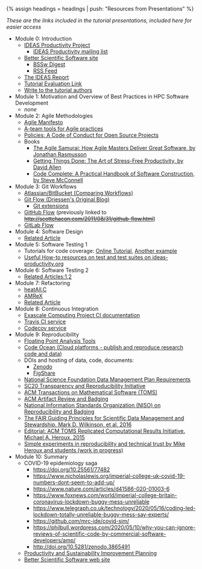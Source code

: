 {% assign headings = headings | push: "Resources from Presentations" %}

*These are the links included in the tutorial presentations, included here for easier access*

* Module 0: Introduction
  * [IDEAS Productivity Project](http://ideas-productivity.org)
    * [IDEAS Productivity mailing list](http://eepurl.com/cQCyJ5)
  * [Better Scientific Software site](https://bssw.io)
    * [BSSw Digest](https://bssw.io/pages/receive-our-email-digest)
    * [RSS Feed](https://bssw.io/items.rss)
  * [The IDEAS Report](https://exascaleproject.org/better-scientific-productivity-through-better-scientific-software-the-ideas-report)
  * [Tutorial Evaluation Link](https://submissions.supercomputing.org/?page=Submit&id=TutorialEvaluation&site=sc20)
  * [Write to the tutorial authors](mailto:bssw-tutorial@lists.mcs.anl.gov)
* Module 1: Motivation and Overview of Best Practices in HPC Software Development
  * *none*
* Module 2: Agile Methodologies
  * [Agile Manifesto](http://agilemanifesto.org/)
  * [A-team tools for Agile practices](https://betterscientificsoftware.github.io/A-Team-Tools/)
  * [Policies: A Code of Conduct for Open Source Projects](https://www.contributor-covenant.org/)
  * Books
    * [The Agile Samurai: How Agile Masters Deliver Great Software, by Jonathan Rasmusson](https://www.amazon.com/dp/1934356581/ref=cm_sw_r_cp_ep_dp_ClBABbNGS7ZKS)
    * [Getting Things Done: The Art of Stress-Free Productivity, by David Allen](https://www.amazon.com/dp/0143126563/ref=cm_sw_r_cp_ep_dp_apBABbT2YZMMK)
    * [Code Complete: A Practical Handbook of Software Construction, by Steve McConnell](https://www.amazon.com/dp/0735619670/ref=cm_sw_r_cp_ep_dp_CkBABbXJWS8KV)
* Module 3: Git Workflows
  * [Atlassian/BitBucket (Comparing Workflows)](https://www.atlassian.com/git/tutorials/comparing-workflows)
  * [Git Flow (Driessen's Original Blog)](https://nvie.com/posts/a-successful-git-branching-model/)
      * [Git extensions](https://github.com/nvie/gitflow)
  * [GitHub Flow](https://docs.github.com/en/get-started/quickstart/github-flow) (previously linked to ~~http://scottchacon.com/2011/08/31/github-flow.html~~)
  * [GitLab Flow](https://docs.gitlab.com/ee/topics/gitlab_flow.html)
* Module 4: Software Design
  * [Related Article](https://link.springer.com/chapter/10.1007/978-3-319-27308-2_19)
* Module 5: Software Testing 1
  * Tutorials for code coverage: [Online Tutorial](https://github.com/amklinv/morpheus), [Another example](https://github.com/jrdoneal/infrastructure)
  * [Useful How-to resources on test and test suites on ideas-productivity.org](https://ideas-productivity.org/resources/howtos/)
* Module 6: Software Testing 2
  * [Related Articles:1](https://ieeexplore.ieee.org/abstract/document/8449015),[2](https://onlinelibrary.wiley.com/doi/abs/10.1002/spe.2220)
* Module 7: Refactoring
  * [heatAll.C](https://github.com/betterscientificsoftware/hello-numerical-world-atpesc-2020)
  * [AMReX](https://amrex-codes.github.io/amrex/science.html)
  * [Related Article](https://link.springer.com/article/10.1007/s42979-020-0077-x)
* Module 8: Continuous Integration
  * [Exascale Computing Project CI documentation](https://ecp-ci.gitlab.io/)
  * [Travis CI service](https://travis-ci.com)
  * [Codecov service](https://codecov.io)
* Module 9: Reproducibility
  * [Floating Point Analysis Tools](http://fpanalysistools.org/)
  * [Code Ocean (Cloud platforms - publish and reproduce research code and data)](https://codeocean.com/)
  * DOIs and hosting of data, code, documents:
     * [Zenodo](https://zenodo.org/)
     * [FigShare](https://figshare.com/)
  * [National Science Foundation Data Management Plan Requirements](https://www.nsf.gov/bfa/dias/policy/dmp.jsp)
  * [SC20 Transparency and Reproducibility Initiative](https://sc20.supercomputing.org/submit/transparency-reproducibility-initiative/)
  * [ACM Transactions on Mathematical Software (TOMS)](http://toms.acm.org/replicated-computational-results.cfm)
  * [ACM Artifact Review and Badging](https://www.acm.org/publications/policies/artifact-review-and-badging-current)
  * [ National Information Standards Organization (NISO) on Reproducibility and Badging](https://www.niso.org/niso-io/2019/01/new-niso-project-badging-scheme-reproducibility-computational-and-computing)
  * [The FAIR Guiding Principles for Scientific Data Management and Stewardship. Mark D. Wilkinson, et al. 2016](https://doi.org/10.1038/sdata.2016.18)
  * [Editorial: ACM TOMS Replicated Computational Results Initiative. Michael A. Heroux. 2015](http://dx.doi.org/10.1145/2743015)
  * [Simple experiments in reproducibility and technical trust by Mike Heroux and students (work in progress)](https://betterscientificsoftware.github.io/Trust-Tools/)
* Module 10: Summary
  * COVID-19 epidemiology saga
    * <https://doi.org/10.25561/77482>
    * <https://www.nicholaslewis.org/imperial-college-uk-covid-19-numbers-dont-seem-to-add-up/>
    * <https://www.nature.com/articles/d41586-020-01003-6>
    * <https://www.foxnews.com/world/imperial-college-britain-coronavirus-lockdown-buggy-mess-unreliable>
    * <https://www.telegraph.co.uk/technology/2020/05/16/coding-led-lockdown-totally-unreliable-buggy-mess-say-experts/>
    * <https://github.com/mrc-ide/covid-sim/>
    * <https://philbull.wordpress.com/2020/05/10/why-you-can-ignore-reviews-of-scientific-code-by-commercial-software-developers/amp/>
    * <http://doi.org/10.5281/zenodo.3865491>
  * [Productivity and Sustainability Improvement Planning](https://bssw.io/psip)
  * [Better Scientific Software web site](https://bssw.io/)
